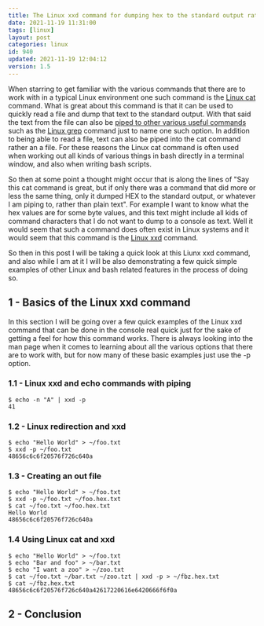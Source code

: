 ```yaml
---
title: The Linux xxd command for dumping hex to the standard output rather than text
date: 2021-11-19 11:31:00
tags: [linux]
layout: post
categories: linux
id: 940
updated: 2021-11-19 12:04:12
version: 1.5
---
```


When starring to get familiar with the various commands that there are to work with in a typical Linux environment one such command is the [Linux cat](/2020/11/11/linux-cat/) command. What is great about this command is that it can be used to quickly read a file and dump that text to the standard output. With that said the text from the file can also be [piped to other various useful commands](/2020/10/09/linux-pipe/) such as the [Linux grep](/2020/09/14/linux-grep/) command just to name one such option. In addition to being able to read a file, text can also be piped into the cat command rather an a file. For these reasons the Linux cat command is often used when working out all kinds of various things in bash directly in a terminal window, and also when writing bash scripts.

So then at some point a thought might occur that is along the lines of "Say this cat command is great, but if only there was a command that did more or less the same thing, only it dumped HEX to the standard output, or whatever I am piping to, rather than plain text". For example I want to know what the hex values are for some byte values, and this text might include all kids of command characters that I do not want to dump to a console as text. Well it would seem that such a command does often exist in Linux systems and it would seem that this command is the [Linux xxd](https://linux.die.net/man/1/xxd) command.

So then in this post I will be taking a quick look at this Liunx xxd command, and also while I am at it I will be also demonstrating a few quick simple examples of other Linux and bash related features in the process of doing so.

<!-- more -->

## 1 - Basics of the Linux xxd command

In this section I will be going over a few quick examples of the Linux xxd command that can be done in the console real quick just for the sake of getting a feel for how this command works. There is always looking into the man page when it comes to learning about all the various options that there are to work with, but for now many of these basic examples just use the -p option.

### 1.1 - Linux xxd and echo commands with piping

```
$ echo -n "A" | xxd -p
41
```

### 1.2 - Linux redirection and xxd

```
$ echo "Hello World" > ~/foo.txt
$ xxd -p ~/foo.txt
48656c6c6f20576f726c640a
```

### 1.3 - Creating an out file

```
$ echo "Hello World" > ~/foo.txt
$ xxd -p ~/foo.txt ~/foo.hex.txt
$ cat ~/foo.txt ~/foo.hex.txt
Hello World
48656c6c6f20576f726c640a
```

### 1.4 Using Linux cat and xxd

```
$ echo "Hello World" > ~/foo.txt
$ echo "Bar and foo" > ~/bar.txt
$ echo "I want a zoo" > ~/zoo.txt
$ cat ~/foo.txt ~/bar.txt ~/zoo.tzt | xxd -p > ~/fbz.hex.txt
$ cat ~/fbz.hex.txt
48656c6c6f20576f726c640a42617220616e6420666f6f0a
```

## 2 - Conclusion

